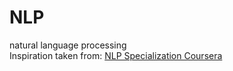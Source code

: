 # NLP
natural language processing  
Inspiration taken from: <a href="https://www.coursera.org/specializations/natural-language-processing?utm_source=gg&utm_medium=sem&utm_campaign=B2C_INDIA_google-data-analytics_FTCOF_professional-certificates_PMax-arte-NRL_greater_than_14D&utm_content=B2C&campaignid=19002533988&adgroupid=&device=c&keyword=&matchtype=&network=x&devicemodel=&adpostion=&creativeid=&hide_mobile_promo&gclid=Cj0KCQjwnrmlBhDHARIsADJ5b_kz-Zg4Y8bXqoiD_leEinrMJq6cLzqL_WClEOaRap_osaZ02lG7b9kaAvAHEALw_wcB" target="_blank">NLP Specialization Coursera</a> 
